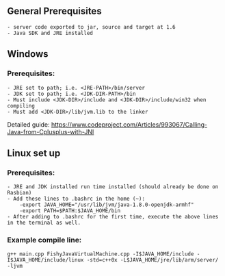 ## General Prerequisites
	- server code exported to jar, source and target at 1.6
	- Java SDK and JRE installed
	
## Windows
### Prerequisites:
	- JRE set to path; i.e. <JRE-PATH>/bin/server
	- JDK set to path; i.e. <JDK-DIR-PATH>/bin
	- Must include <JDK-DIR>/include and <JDK-DIR>/include/win32 when compiling
	- Must add <JDK-DIR>/lib/jvm.lib to the linker
Detailed guide: https://www.codeproject.com/Articles/993067/Calling-Java-from-Cplusplus-with-JNI
	
## Linux set up
### Prerequisites:
	- JRE and JDK installed run time installed (should already be done on Rasbian)
	- Add these lines to .bashrc in the home (~):
		-export JAVA_HOME="/usr/lib/jvm/java-1.8.0-openjdk-armhf"
		-export PATH=$PATH:$JAVA_HOME/bin
	- After adding to .bashrc for the first time, execute the above lines in the terminal as well.
	
### Example compile line:
	g++ main.cpp FishyJavaVirtualMachine.cpp -I$JAVA_HOME/include -I$JAVA_HOME/include/linux -std=c++0x -L$JAVA_HOME/jre/lib/arm/server/ -ljvm
		
